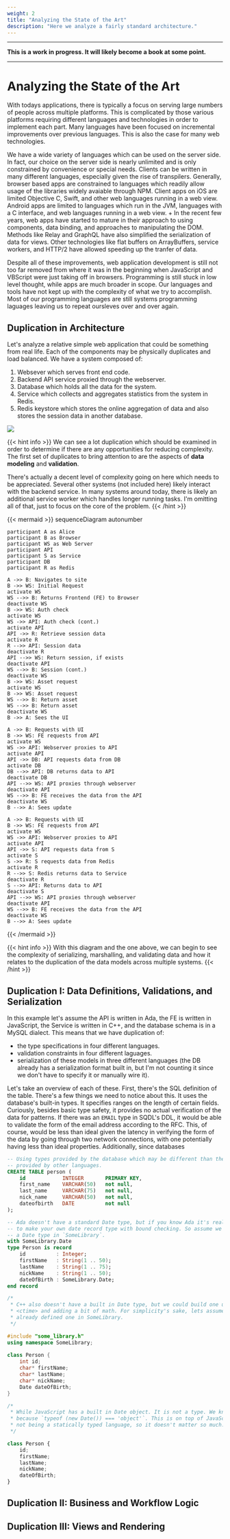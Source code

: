 ```yaml
---
weight: 2
title: "Analyzing the State of the Art"
description: "Here we analyze a fairly standard architecture."
---
```




---

**This is a work in progress. It will likely become a book at some point.**

---

# Analyzing the State of the Art

With todays applications, there is typically a focus on serving large numbers of
people across multiple platforms. This is complicated by those various platforms
requiring different languages and technologies in order to implement each part.
Many languages have been focused on incremental improvements over previous
languages. This is also the case for many web technologies.

We have a wide variety of languages which can be used on the server side. In
fact, our choice on the server side is nearly unlimited and is only constrained
by convenience or special needs. Clients can be written in many different
languages, especially given the rise of transpilers. Generally, browser based
apps are constrained to languages which readily allow usage of the libraries
widely avaiable through NPM. Client apps on iOS are limited Objective C, Swift,
and other web languages running in a web view. Android apps are limited to
languages which run in the JVM, languages with a C interface, and web languages
running in a web view.
+
In the recent few years, web apps have started to mature in their approach to
using components, data binding, and approaches to manipulating the DOM. Methods
like Relay and GraphQL have also simplified the serialization of data for views.
Other technologies like flat buffers on ArrayBuffers, service workers, and HTTP/2
have allowed speeding up the tranfer of data.

Despite all of these improvements, web application development is still not too
far removed from where it was in the beginning when JavaScript and VBScript were
just taking off in browsers. Programming is still stuck in low level thought,
while apps are much broader in scope. Our languages and tools have not kept up
with the complexity of what we try to accomplish. Most of our programming
languages are still systems programming laguages leaving us to repeat oursleves
over and over again.

## Duplication in Architecture

Let's analyze a relative simple web application that could be something from real
life. Each of the components may be physically duplicates and load balanced. We
have a system composed of:

1. Websever which serves front end code.
1. Backend API service proxied through the webserver.
1. Database which holds all the data for the system.
1. Service which collects and aggregates statistics from the system in Redis.
1. Redis keystore which stores the online aggregation of data and also stores
   the session data in another database.

![](./images/system-diagram.png)

{{< hint info >}}
We can see a lot duplication which should be examined in order to determine if
there are any opportunities for reducing complexity. The first set of duplicates
to bring attention to are the aspects of **data modeling** and **validation**.

There's actually a decent level of complexity going on here which needs to be
appreciated. Several other systems (not included here) likely interact with the
backend service. In many systems around today, there is likely an additional
service worker which handles longer running tasks. I'm omitting all of that, just
to focus on the core of the problem.
{{< /hint >}}

{{< mermaid >}}
sequenceDiagram
	autonumber

	participant A as Alice
	participant B as Browser
	participant WS as Web Server
	participant API
	participant S as Service
	participant DB
	participant R as Redis

	A ->> B: Navigates to site
	B ->> WS: Initial Request
	activate WS
	WS -->> B: Returns Frontend (FE) to Browser
	deactivate WS
	B ->> WS: Auth check
	activate WS
	WS ->> API: Auth check (cont.)
	activate API
	API ->> R: Retrieve session data
	activate R
	R -->> API: Session data
	deactivate R
	API -->> WS: Return session, if exists
	deactivate API
	WS -->> B: Session (cont.)
	deactivate WS
	B ->> WS: Asset request
	activate WS
	B ->> WS: Asset request
	WS -->> B: Return asset
	WS -->> B: Return asset
	deactivate WS
	B ->> A: Sees the UI

	A ->> B: Requests with UI
	B ->> WS: FE requests from API
	activate WS
	WS ->> API: Webserver proxies to API
	activate API
	API ->> DB: API requests data from DB
	activate DB
	DB -->> API: DB returns data to API
	deactivate DB
	API -->> WS: API proxies through webserver
	deactivate API
	WS -->> B: FE receives the data from the API
	deactivate WS
	B -->> A: Sees update

	A ->> B: Requests with UI
	B ->> WS: FE requests from API
	activate WS
	WS ->> API: Webserver proxies to API
	activate API
	API ->> S: API requests data from S
	activate S
	S ->> R: S requests data from Redis
	activate R
	R -->> S: Redis returns data to Service
	deactivate R
	S -->> API: Returns data to API
	deactivate S
	API -->> WS: API proxies through webserver
	deactivate API
	WS -->> B: FE receives the data from the API
	deactivate WS
	B -->> A: Sees update
{{< /mermaid >}}

{{< hint info >}}
With this diagram and the one above, we can begin to see the complexity of
serializing, marshalling, and validating data and how it relates to the
duplication of the data models across multiple systems.
{{< /hint >}}

## Duplication I: Data Definitions, Validations, and Serialization

In this example let's assume the API is written in Ada, the FE is written
in JavaScript, the Service is written in C++, and the database schema is in a
MySQL dialect. This means that we have duplication of:

* the type specifications in four different languages.
* validation constraints in four different laguages.
* serialization of these models in three different languages (the DB already has
  a serialization format built in, but I'm not counting it since we don't have to
  specify it or manually wire it).

Let's take an overview of each of these. First, there's the SQL definition of the
table. There's a few things we need to notice about this. It uses the database's
built-in types. It specifies ranges on the length of certain fields. Curiously,
besides basic type safety, it provides no actual verification of the data for
patterns. If there was an `EMAIL` type in SQDL's DDL, it would be able to
validate the form of the email address according to the RFC. This, of course, 
would be less than ideal given the latency in verifying the form of the data by
going through two network connections, with one potentially having less than
ideal properties. Additionally, since databases 

```sql
-- Using types provided by the database which may be different than the types
-- provided by other languages.
CREATE TABLE person (
    id            INTEGER       PRIMARY KEY,
    first_name    VARCHAR(50)   not null,
    last_name     VARCHAR(75)   not null,
    nick_name     VARCHAR(50)   not null,
    dateofbirth   DATE          not null
);
```

```ada
-- Ada doesn't have a standard Date type, but if you know Ada it's really easy
-- to make your own date record type with bound checking. So assume we've defined
-- a Date type in `SomeLibrary`.
with SomeLibrary.Date
type Person is record
    id          : Integer;
    firstName   : String(1 .. 50);
    lastName    : String(1 .. 75);
    nickName    : String(1 .. 50);
    dateOfBirth : SomeLibrary.Date;
end record
```

```c++
/*
 * C++ also doesn't have a built in Date type, but we could build one using
 * <ctime> and adding a bit of math. For simplicity's sake, lets assume we've
 * already defined one in SomeLibrary.
 */

#include "some_library.h"
using namespace SomeLibrary;
 
class Person {
	int id;
	char* firstName;
	char* lastName;
	char* nickName;
	Date dateOfBirth;
}
```

```js
/*
 * While JavaScript has a built in Date object. It is not a type. We know this
 * because `typeof (new Date()) === 'object'`. This is on top of JavaScript
 * not being a statically typed language, so it doesn't matter so much.
 */

class Person {
	id;
	firstName;
	lastName;
	nickName;
	dateOfBirth;
}
```

## Duplication II: Business and Workflow Logic



## Duplication III: Views and Rendering



